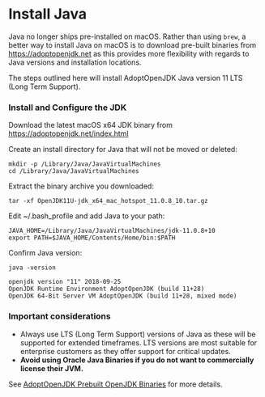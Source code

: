 # Install Java

Java no longer ships pre-installed on macOS. Rather than using `brew`, a better way to install Java on macOS is to download pre-built binaries from https://adoptopenjdk.net as this provides more flexibility with regards to Java versions and installation locations. 

The steps outlined here will install AdoptOpenJDK Java version 11 LTS (Long Term Support).

### Install and Configure the JDK

Download the latest macOS x64 JDK binary from https://adoptopenjdk.net/index.html

Create an install directory for Java that will not be moved or deleted:

```shell
mkdir -p /Library/Java/JavaVirtualMachines
cd /Library/Java/JavaVirtualMachines
```

Extract the binary archive you downloaded:

```shell
tar -xf OpenJDK11U-jdk_x64_mac_hotspot_11.0.8_10.tar.gz
```

Edit ~/.bash_profile and add Java to your path:
```shell
JAVA_HOME=/Library/Java/JavaVirtualMachines/jdk-11.0.8+10
export PATH=$JAVA_HOME/Contents/Home/bin:$PATH
```

Confirm Java version:
```shell
java -version
```

```
openjdk version "11" 2018-09-25
OpenJDK Runtime Environment AdoptOpenJDK (build 11+28)
OpenJDK 64-Bit Server VM AdoptOpenJDK (build 11+28, mixed mode)
```

### Important considerations

* Always use LTS (Long Term Support) versions of Java as these will be supported for extended timeframes. LTS versions are most suitable for enterprise customers as they offer support for critical updates.
* __Avoid using Oracle Java Binaries if you do not want to commercially license their JVM.__

See [AdoptOpenJDK Prebuilt OpenJDK Binaries](https://adoptopenjdk.net) for more details.
